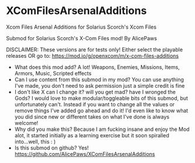 # XComFilesArsenalAdditions
 Xcom Files Arsenal Additions for Solarius Scorch's Xcom Files

 Submod for Solarius Scorch's X-Com Files mod!
 By AlicePaws
 
DISCLAIMER: These versions are for tests only! Either select the playable releases OR go to: https://mod.io/g/openxcom/m/x-com-files-additions
 
- What does this mod add?
A lot! Weapons, Enemies, Missions, Items, Armors, Music, Scripted effects
- Can I use content from this submod in my mod?
You can use anything I've made, you don't need to ask permission just  a simple credit is fine
- I don't like X can I change it? will you get mad? have I wronged the Gods?
I would love to make modular/toggleable bits of this submod, but unfortunately can't. Instead if you want to change all the values or remove things I've added
go ahead and do it! I'd even like to know what you did since new or different takes on what I've done is always welcome!
- Why did you make this?
Because I am fucking insane and enjoy the Mod alot, it started initially as a learning exercise but it soon spiralled into...well, this : ) 
- Is this submod on github?
Yes! https://github.com/AlicePaws/XComFilesArsenalAdditions